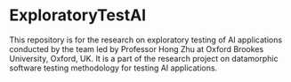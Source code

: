 # ExploratoryTestAI
This repository is for the research on exploratory testing of AI applications conducted by the team led by Professor Hong Zhu at Oxford Brookes University, Oxford, UK. It is a part of the research project on datamorphic software testing methodology for testing AI applications.

